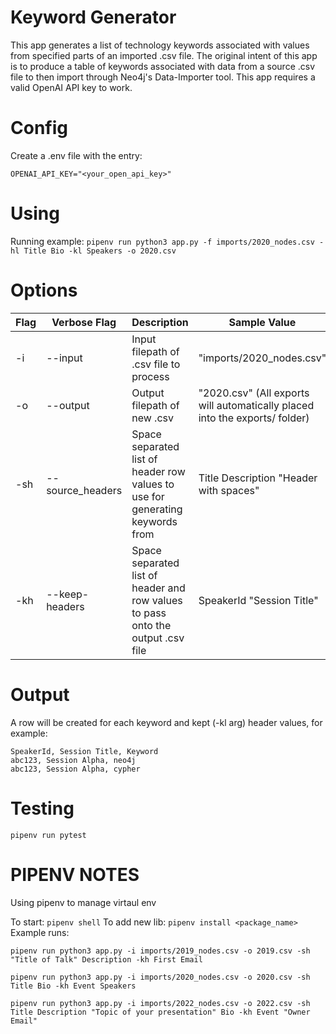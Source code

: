 # Keyword Generator
This app generates a list of technology keywords associated with values from specified parts of an imported .csv file. The original intent of this app is to produce a table of keywords associated with data from a source .csv file to then import through Neo4j's Data-Importer tool. This app requires a valid OpenAI API key to work.

# Config
Create a .env file with the entry: 
```
OPENAI_API_KEY="<your_open_api_key>"
```

# Using
Running example: `pipenv run python3 app.py -f imports/2020_nodes.csv -hl Title Bio -kl Speakers -o 2020.csv`

# Options
| Flag  | Verbose Flag |Description | Sample Value |
| ---- | ----- | -----| ---- |
| -i | --input | Input filepath of .csv file to process | "imports/2020_nodes.csv" |
| -o | --output | Output filepath of new .csv | "2020.csv" (All exports will automatically placed into the exports/ folder) |
| -sh | --source_headers | Space separated list of header row values to use for generating keywords from | Title Description "Header with spaces" |
| -kh | --keep-headers | Space separated list of header and row values to pass onto the output .csv file | SpeakerId "Session Title" |

# Output
A row will be created for each keyword and kept (-kl arg) header values, for example:
```
SpeakerId, Session Title, Keyword
abc123, Session Alpha, neo4j
abc123, Session Alpha, cypher
```

# Testing
`pipenv run pytest`

# PIPENV NOTES
Using pipenv to manage virtaul env

To start: `pipenv shell`
To add new lib: `pipenv install <package_name>`
Example runs: 

`pipenv run python3 app.py -i imports/2019_nodes.csv -o 2019.csv -sh "Title of Talk" Description -kh First Email`

`pipenv run python3 app.py -i imports/2020_nodes.csv -o 2020.csv -sh Title Bio -kh Event Speakers`

`pipenv run python3 app.py -i imports/2022_nodes.csv -o 2022.csv -sh Title Description "Topic of your presentation" Bio -kh Event "Owner Email"`